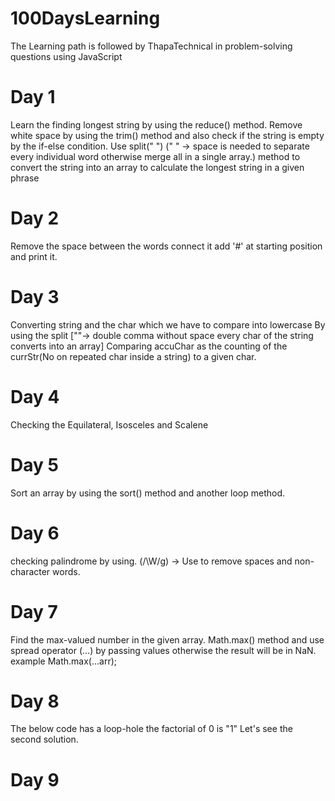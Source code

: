# 100DaysLearning
The Learning path is  followed by ThapaTechnical in problem-solving questions using JavaScript

# Day 1
Learn the finding longest string by using the reduce() method.
Remove white space by using the trim() method and also check if the string is empty by the if-else condition.
Use split(" ") (" " -> space is needed to separate every individual word otherwise merge all in a single array.) method to convert the string into an array to calculate the longest string in a given phrase

# Day 2
Remove the space between the words connect it add '#' at starting position and print it.

# Day 3
Converting string and the char which we have to compare into lowercase
By using the split [""-> double comma without space every char of the string converts into an array]
Comparing accuChar as the counting of the currStr(No on repeated char inside a string) to a given char.

# Day 4
Checking the Equilateral, Isosceles and Scalene

# Day 5 
Sort an array by using the sort() method and another loop method.

# Day 6
checking palindrome by using. (/\W/g) -> Use to remove spaces and non-character words.

# Day 7
Find the max-valued number in the given array.
Math.max()  method and use spread operator (...) by passing values otherwise the result will be  in NaN. example Math.max(...arr);

# Day 8
The below code has a loop-hole the factorial of 0 is "1" Let's see the second solution.

# Day 9

